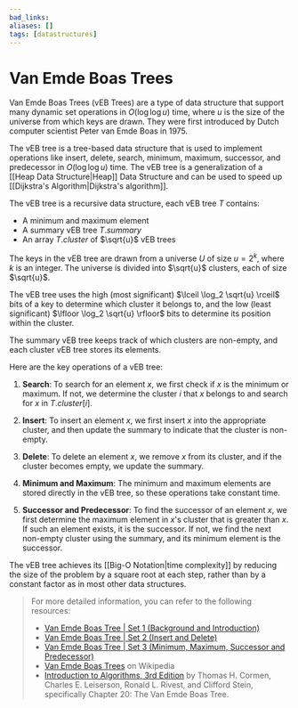 ```yaml
---
bad_links: 
aliases: []
tags: [datastructures]
---
```

# Van Emde Boas Trees

Van Emde Boas Trees (vEB Trees) are a type of data structure that support many dynamic set operations in $O(\log \log u)$ time, where $u$ is the size of the universe from which keys are drawn. They were first introduced by Dutch computer scientist Peter van Emde Boas in 1975.

The vEB tree is a tree-based data structure that is used to implement operations like insert, delete, search, minimum, maximum, successor, and predecessor in $O(\log \log u)$ time. The vEB tree is a generalization of a [[Heap Data Structure|Heap]] Data Structure and can be used to speed up [[Dijkstra's Algorithm|Dijkstra's algorithm]].

The vEB tree is a recursive data structure, each vEB tree $T$ contains:

- A minimum and maximum element
- A summary vEB tree $T.summary$
- An array $T.cluster$ of $\sqrt{u}$ vEB trees

The keys in the vEB tree are drawn from a universe $U$ of size $u = 2^k$, where $k$ is an integer. The universe is divided into $\sqrt{u}$ clusters, each of size $\sqrt{u}$.

The vEB tree uses the high (most significant) $\lceil \log_2 \sqrt{u} \rceil$ bits of a key to determine which cluster it belongs to, and the low (least significant) $\lfloor \log_2 \sqrt{u} \rfloor$ bits to determine its position within the cluster.

The summary vEB tree keeps track of which clusters are non-empty, and each cluster vEB tree stores its elements.

Here are the key operations of a vEB tree:

1. **Search**: To search for an element $x$, we first check if $x$ is the minimum or maximum. If not, we determine the cluster $i$ that $x$ belongs to and search for $x$ in $T.cluster[i]$.

2. **Insert**: To insert an element $x$, we first insert $x$ into the appropriate cluster, and then update the summary to indicate that the cluster is non-empty.

3. **Delete**: To delete an element $x$, we remove $x$ from its cluster, and if the cluster becomes empty, we update the summary.

4. **Minimum and Maximum**: The minimum and maximum elements are stored directly in the vEB tree, so these operations take constant time.

5. **Successor and Predecessor**: To find the successor of an element $x$, we first determine the maximum element in $x$'s cluster that is greater than $x$. If such an element exists, it is the successor. If not, we find the next non-empty cluster using the summary, and its minimum element is the successor.

The vEB tree achieves its [[Big-O Notation|time complexity]] by reducing the size of the problem by a square root at each step, rather than by a constant factor as in most other data structures.

> For more detailed information, you can refer to the following resources:
> - [Van Emde Boas Tree | Set 1 (Background and Introduction)](https://www.google.com/search?q=Van+Emde+Boas+Tree+Set+1+Background+and+Introduction)
> - [Van Emde Boas Tree | Set 2 (Insert and Delete)](https://www.google.com/search?q=Van+Emde+Boas+Tree+Set+2+Insert+and+Delete)
> - [Van Emde Boas Tree | Set 3 (Minimum, Maximum, Successor and Predecessor)](https://www.google.com/search?q=Van+Emde+Boas+Tree+Set+3+Minimum+Maximum+Successor+and+Predecessor)
> - [Van Emde Boas Trees](https://www.google.com/search?q=Van+Emde+Boas+Trees+site:en.wikipedia.org) on Wikipedia
> - [Introduction to Algorithms, 3rd Edition](https://www.google.com/search?q=Introduction+to+Algorithms+3rd+Edition) by Thomas H. Cormen, Charles E. Leiserson, Ronald L. Rivest, and Clifford Stein, specifically Chapter 20: The Van Emde Boas Tree.